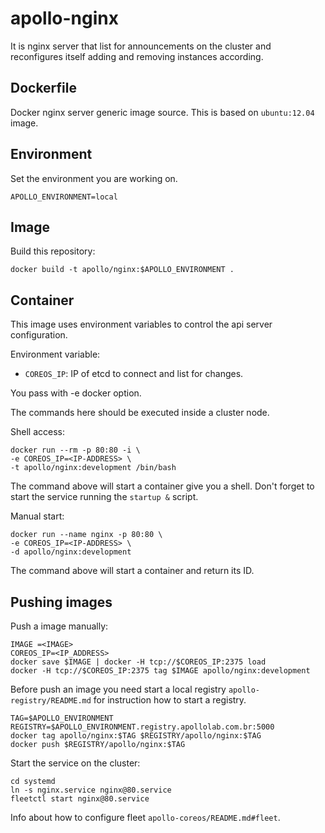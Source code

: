 apollo-nginx
============

It is nginx server that list for announcements on the cluster and
reconfigures itself adding and removing instances according.

Dockerfile
----------

Docker nginx server generic image source. This is based on `ubuntu:12.04` image.


Environment
-----------

Set the environment you are working on.

```
APOLLO_ENVIRONMENT=local
```

Image
-----

Build this repository:

```
docker build -t apollo/nginx:$APOLLO_ENVIRONMENT .
```

Container
---------

This image uses environment variables to control the api server configuration.

Environment variable:

 * `COREOS_IP`: IP of etcd to connect and list for changes.

You pass with -e docker option.

The commands here should be executed inside a cluster node.

Shell access:

```
docker run --rm -p 80:80 -i \
-e COREOS_IP=<IP-ADDRESS> \
-t apollo/nginx:development /bin/bash
```

The command above will start a container give you a shell. Don't
forget to start the service running the `startup &` script.

Manual start:

```
docker run --name nginx -p 80:80 \
-e COREOS_IP=<IP-ADDRESS> \
-d apollo/nginx:development
```

The command above will start a container and return its ID.

Pushing images
--------------

Push a image manually:

```
IMAGE =<IMAGE>
COREOS_IP=<IP_ADDRESS>
docker save $IMAGE | docker -H tcp://$COREOS_IP:2375 load
docker -H tcp://$COREOS_IP:2375 tag $IMAGE apollo/nginx:development
```

Before push an image you need start a local registry `apollo-registry/README.md`
for instruction how to start a registry.

```
TAG=$APOLLO_ENVIRONMENT
REGISTRY=$APOLLO_ENVIRONMENT.registry.apollolab.com.br:5000
docker tag apollo/nginx:$TAG $REGISTRY/apollo/nginx:$TAG
docker push $REGISTRY/apollo/nginx:$TAG
```

Start the service on the cluster:

```
cd systemd
ln -s nginx.service nginx@80.service
fleetctl start nginx@80.service
```
Info about how to configure fleet `apollo-coreos/README.md#fleet`.
